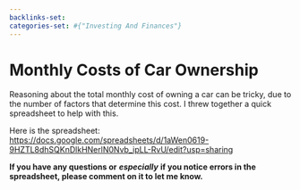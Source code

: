 ```yaml
---
backlinks-set: 
categories-set: #{"Investing And Finances"}
---
```

# Monthly Costs of Car Ownership

Reasoning about the total monthly cost of owning a car can be tricky, due to
the number of factors that determine this cost. I threw together a quick
spreadsheet to help with this.

Here is the spreadsheet:
https://docs.google.com/spreadsheets/d/1aWen0619-9HZTL8dhSQKnDlkHNerlN0Nvb_ipLL-RvU/edit?usp=sharing

**If you have any questions or** ***especially*** **if you notice errors in the
spreadsheet, please comment on it to let me know.**